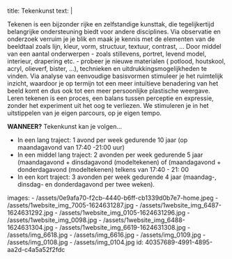 title: Tekenkunst
text: |
  <p>Tekenen is een bijzonder rijke en zelfstandige kunsttak, die tegelijkertijd belangrijke ondersteuning biedt
  voor andere disciplines. Via observatie en onderzoek
  verruim je je blik en maak je kennis met de elementen
  van de beeldtaal zoals lijn, kleur, vorm, structuur,
  textuur, contrast, ...
  Door middel van een aantal onderwerpen - zoals
  stillevens, portret, levend model, interieur, drapering
  etc. - probeer je nieuwe materialen ( potlood,
  houtskool, acryl, olieverf, bister, ...), technieken en
  uitdrukkingsmogelijkheden te vinden. Via analyse van
  eenvoudige basisvormen stimuleer je het ruimtelijk
  inzicht, waardoor je op termijn tot een meer intuïtieve
  benadering van het beeld komt en dus ook tot een
  meer persoonlijke plastische weergave.
  Leren tekenen is een proces, een balans tussen
  perceptie en expressie, zonder het experiment uit het
  oog te verliezen. We stimuleren je in het uitstippelen
  van je eigen parcours, op je eigen tempo.
  </p>
  <p>
  	<strong>WANNEER?</strong> Tekenkunst kan je volgen...
  </p>
  <ul>
  	<li>In een lang traject: 1 avond per week gedurende 10 jaar (op maandagavond van 17:40 -21:00 uur)</li>
  	<li>In een middel lang traject: 2 avonden per week gedurende 5 jaar (maandagavond + dinsdagavond (modeltekenen) of (maandagavond + donderdagavond (modeltekenen) telkens van 17:40 - 21: 00</li>
  	<li>In een kort traject: 3 avonden per week gedurende 4 jaar  (maandag-, dinsdag- en donderdagavond per twee weken).</li>
  </ul>
images:
  - /assets/0e9afa70-f2cb-4440-b6ff-cb1339d0b7e7-home.jpeg
  - /assets/1website_img_7005-1624631287.jpg
  - /assets/1website_img_6487-1624631292.jpg
  - /assets/1website_img_0105-1624631296.jpg
  - /assets/1website_img_0098.jpg
  - /assets/1website_img_6488-1624631304.jpg
  - /assets/1website_img_6619-1624631308.jpg
  - /assets/img_6618.jpg
  - /assets/img_6616.jpg
  - /assets/img_0109.jpg
  - /assets/img_0108.jpg
  - /assets/img_0104.jpg
id: 40357689-4991-4895-aa2d-c4a5a52f2fdc
